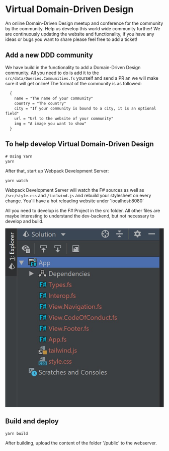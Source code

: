 # Virtual Domain-Driven Design

An online Domain-Driven Design meetup and conference for the community by the community. Help us develop this world wide community further!
We are continuously updating the website and functionality, if you have any ideas or bugs you want to share please feel free to add a ticket!

## Add a new DDD community

We have build in the functionality to add a Domain-Driven Design community. All you need to do is add it to the `src/data/Queries.Communities.fs` yourself and send a PR an we will make sure it will get online! The format of the community is as followed:

```
  {
    name = "The name of your community"
    country = "The country"
    city = "If your community is bound to a city, it is an optional field"
    url = "Url to the website of your community"
    img = "A image you want to show"
  }
```

## To help develop Virtual Domain-Driven Design

```
# Using Yarn
yarn
```

After that, start up Webpack Development Server:

```
yarn watch
```

Webpack Development Server will watch the F# sources as well as `/src/style.css` and `/tailwind.js` and rebuild your stylesheet on every change. You'll have a hot reloading website under 'localhost:8080'

All you need to develop is the F# Project in the src folder. All other files are maybe interesting to understand the dev-backend, but not necessary to develop and build.

![fsharp-project](./public/img/readme.png)

## Build and deploy

```
yarn build
```

After building, upload the content of the folder '/public' to the webserver.
